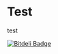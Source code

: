 Test
====

test


[![Bitdeli Badge](https://d2weczhvl823v0.cloudfront.net/codinghero/test/trend.png)](https://bitdeli.com/free "Bitdeli Badge")

